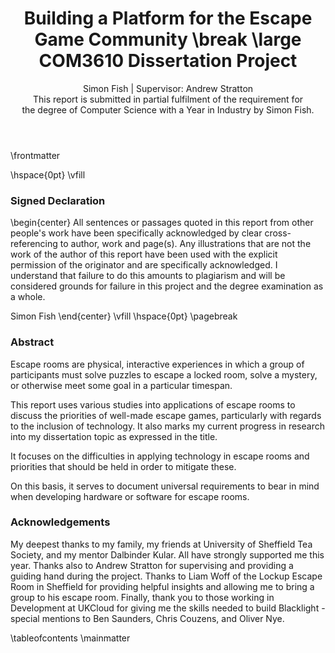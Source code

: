 ﻿---
title: Building a Platform for the Escape Game Community \break
  \large COM3610 Dissertation Project
subtitle: 
author: |
  Simon Fish | Supervisor: Andrew Stratton \
  This report is submitted in partial fulfilment of the requirement for \
  the degree of Computer Science with a Year in Industry by Simon Fish.
geometry: margin=1in
papersize: a4
links-as-notes: true
bibliography: [bibliography.bib]
link-citations: true
table-of-contents: true
documentclass: book
---
\frontmatter
<!-- First page -->
\hspace{0pt}
\vfill
### Signed Declaration

\begin{center}
All sentences or passages quoted in this report from other people's work have been specifically acknowledged by clear cross-referencing to author, work and page(s). Any illustrations that are not the work of the author 
of this report have been used with the explicit permission of the originator and
are specifically acknowledged. I understand that failure to do this amounts to
plagiarism and will be considered grounds for failure in this project and the
degree examination as a whole.

Simon Fish
\end{center}
\vfill
\hspace{0pt}
\pagebreak
<!-- Abstract -->
<!-- This should be two or three short paragraphs (100-150 words total), summarising the dissertation. It is important that this is not just a restatement of the original project outline. A suggested flow is background, project aims and main achievements. A bad abstract would have a final paragraph that just said "the achievements will be described" - this is useless, as it says nothing. From the abstract a reader should be able to ascertain if the project is of interest to them and presents results of which they would like to know more details. -->
### Abstract

<!-- - explain topic -->
Escape rooms are physical, interactive experiences in which a group of participants must solve puzzles to escape a locked room, solve a mystery, or otherwise meet some goal in a particular timespan.
<!-- - explain content -->
This report uses various studies into applications of escape rooms to discuss the priorities of well-made escape games, particularly with regards to the inclusion of technology. It also marks my current progress in research into my dissertation topic as expressed in the title.
<!-- - explain highlights -->
It focuses on the difficulties in applying technology in escape rooms and 
priorities that should be held in order to mitigate these.
<!-- - explain purpose of paper -->
On this basis, it serves to document universal requirements to bear in mind when
developing hardware or software for escape rooms.

### Acknowledgements

My deepest thanks to my family, my friends at University of Sheffield Tea
Society, and my mentor Dalbinder Kular. All have strongly supported me this
year. Thanks also to Andrew Stratton for supervising and providing a guiding
hand during the project. Thanks to Liam Woff of the Lockup Escape Room in
Sheffield for providing helpful insights and allowing me to bring a group to his
escape room. Finally, thank you to those working in Development at UKCloud for
giving me the skills needed to build Blacklight - special mentions to Ben
Saunders, Chris Couzens, and Oliver Nye.

<!-- Contents -->
\tableofcontents
\mainmatter